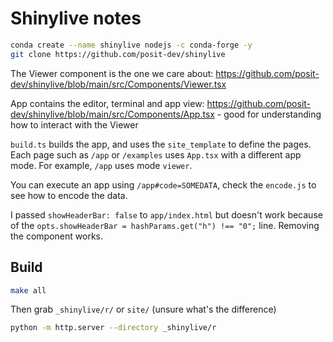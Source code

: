# Shinylive notes


```sh
conda create --name shinylive nodejs -c conda-forge -y
git clone https://github.com/posit-dev/shinylive
```

The Viewer component is the one we care about: https://github.com/posit-dev/shinylive/blob/main/src/Components/Viewer.tsx

App contains the editor, terminal and app view: https://github.com/posit-dev/shinylive/blob/main/src/Components/App.tsx - good for understanding how to interact with the Viewer

`build.ts` builds the app, and uses the `site_template` to define the pages. Each page
such as `/app` or `/examples` uses `App.tsx` with a different app mode. For example,
`/app` uses mode `viewer`.

You can execute an app using `/app#code=SOMEDATA`, check the `encode.js` to see how
to encode the data.

I passed `showHeaderBar: false` to `app/index.html` but doesn't work because of the `opts.showHeaderBar = hashParams.get("h") !== "0";` line. Removing the
component works.


## Build

```sh
make all
```

Then grab `_shinylive/r/` or `site/` (unsure what's the difference)

```sh
python -m http.server --directory _shinylive/r
```
